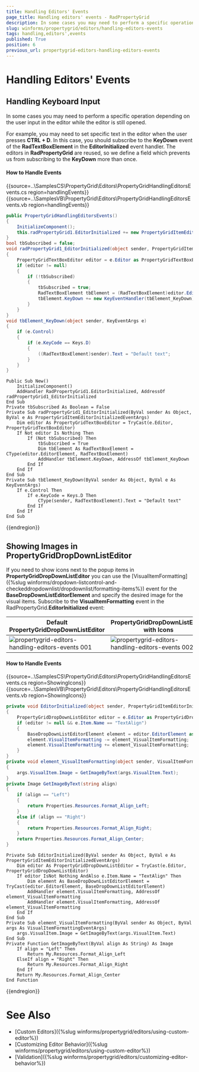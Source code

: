 ```yaml
---
title: Handling Editors' Events
page_title: Handling editors' events - RadPropertyGrid
description: In some cases you may need to perform a specific operation depending on the user input in the editor while the editor is still opened.
slug: winforms/propertygrid/editors/handling-editors-events
tags: handling,editors',events
published: True
position: 6
previous_url: propertygrid-editors-handling-editors-events
---
```


# Handling Editors' Events

## Handling Keyboard Input

In some cases you may need to perform a specific operation depending on the user input in the editor while the editor is still opened.

For example, you may need to set specific text in the editor when the user presses __CTRL + D__. In this case, you should subscribe to the __KeyDown__ event of the __RadTextBoxElement__ in the __EditorInitialized__ event handler. The editors in **RadPropertyGrid** are reused, so we define a field which prevents us from subscribing to the __KeyDown__ more than once.

#### How to Handle Events

{{source=..\SamplesCS\PropertyGrid\Editors\PropertyGridHandlingEditorsEvents.cs region=handlingEvents}} 
{{source=..\SamplesVB\PropertyGrid\Editors\PropertyGridHandlingEditorsEvents.vb region=handlingEvents}} 

````C#
public PropertyGridHandlingEditorsEvents()
{
    InitializeComponent();
    this.radPropertyGrid1.EditorInitialized += new PropertyGridItemEditorInitializedEventHandler(radPropertyGrid1_EditorInitialized);
}
bool tbSubscribed = false;
void radPropertyGrid1_EditorInitialized(object sender, PropertyGridItemEditorInitializedEventArgs e)
{
    PropertyGridTextBoxEditor editor = e.Editor as PropertyGridTextBoxEditor;
    if (editor != null)
    {
        if (!tbSubscribed)
        {
            tbSubscribed = true;
            RadTextBoxElement tbElement = (RadTextBoxElement)editor.EditorElement;
            tbElement.KeyDown += new KeyEventHandler(tbElement_KeyDown);
        }
    }
}
void tbElement_KeyDown(object sender, KeyEventArgs e)
{
    if (e.Control)
    {
        if (e.KeyCode == Keys.D)
        {
            ((RadTextBoxElement)sender).Text = "Default text";
        }
    }
}

````
````VB.NET
Public Sub New()
    InitializeComponent()
    AddHandler RadPropertyGrid1.EditorInitialized, AddressOf radPropertyGrid1_EditorInitialized
End Sub
Private tbSubscribed As Boolean = False
Private Sub radPropertyGrid1_EditorInitialized(ByVal sender As Object, ByVal e As PropertyGridItemEditorInitializedEventArgs)
    Dim editor As PropertyGridTextBoxEditor = TryCast(e.Editor, PropertyGridTextBoxEditor)
    If Not editor Is Nothing Then
        If (Not tbSubscribed) Then
            tbSubscribed = True
            Dim tbElement As RadTextBoxElement = CType(editor.EditorElement, RadTextBoxElement)
            AddHandler tbElement.KeyDown, AddressOf tbElement_KeyDown
        End If
    End If
End Sub
Private Sub tbElement_KeyDown(ByVal sender As Object, ByVal e As KeyEventArgs)
    If e.Control Then
        If e.KeyCode = Keys.D Then
            CType(sender, RadTextBoxElement).Text = "Default text"
        End If
    End If
End Sub

````

{{endregion}}

## Showing Images in PropertyGridDropDownListEditor

If you need to show icons next to the popup items in **PropertyGridDropDownListEditor** you can use the [VisualItemFormatting]({%slug winforms/dropdown-listcontrol-and-checkeddropdownlist/dropdownlist/formatting-items%}) event for the **BaseDropDownListEditorElement** and specify the desired image for the visual items. Subscribe to the **VisualItemFormatting** event in the RadPropertyGrid.**EditorInitialized** event:

|Default PropertyGridDropDownListEditor|PropertyGridDropDownListEditor with Icons|
|----|----|
|![propertygrid-editors-handling-editors-events 001](images/propertygrid-editors-handling-editors-events001.png)|![propertygrid-editors-handling-editors-events 002](images/propertygrid-editors-handling-editors-events002.png)|

#### How to Handle Events

{{source=..\SamplesCS\PropertyGrid\Editors\PropertyGridHandlingEditorsEvents.cs region=ShowingIcons}} 
{{source=..\SamplesVB\PropertyGrid\Editors\PropertyGridHandlingEditorsEvents.vb region=ShowingIcons}} 

````C#
private void EditorInitialized(object sender, PropertyGridItemEditorInitializedEventArgs e)
{
    PropertyGridDropDownListEditor editor = e.Editor as PropertyGridDropDownListEditor;
    if (editor != null && e.Item.Name == "TextAlign")
    {
        BaseDropDownListEditorElement element = editor.EditorElement as BaseDropDownListEditorElement;
        element.VisualItemFormatting -= element_VisualItemFormatting;
        element.VisualItemFormatting += element_VisualItemFormatting;
    }
}
private void element_VisualItemFormatting(object sender, VisualItemFormattingEventArgs args)
{
    args.VisualItem.Image = GetImageByText(args.VisualItem.Text);
}
private Image GetImageByText(string align)
{
    if (align == "Left")
    {
        return Properties.Resources.Format_Align_Left;
    }
    else if (align == "Right")
    {
        return Properties.Resources.Format_Align_Right;
    }
    return Properties.Resources.Format_Align_Center;
}

````
````VB.NET
Private Sub EditorInitialized(ByVal sender As Object, ByVal e As PropertyGridItemEditorInitializedEventArgs)
    Dim editor As PropertyGridDropDownListEditor = TryCast(e.Editor, PropertyGridDropDownListEditor)
    If editor IsNot Nothing AndAlso e.Item.Name = "TextAlign" Then
        Dim element As BaseDropDownListEditorElement = TryCast(editor.EditorElement, BaseDropDownListEditorElement)
        AddHandler element.VisualItemFormatting, AddressOf element_VisualItemFormatting
        AddHandler element.VisualItemFormatting, AddressOf element_VisualItemFormatting
    End If
End Sub
Private Sub element_VisualItemFormatting(ByVal sender As Object, ByVal args As VisualItemFormattingEventArgs)
    args.VisualItem.Image = GetImageByText(args.VisualItem.Text)
End Sub
Private Function GetImageByText(ByVal align As String) As Image
    If align = "Left" Then
        Return My.Resources.Format_Align_Left
    ElseIf align = "Right" Then
        Return My.Resources.Format_Align_Right
    End If
    Return My.Resources.Format_Align_Center
End Function

````

{{endregion}}

# See Also

* [Custom Editors]({%slug winforms/propertygrid/editors/using-custom-editor%})
* [Customizing Editor Behavior]({%slug winforms/propertygrid/editors/using-custom-editor%})
* [Validation]({%slug winforms/propertygrid/editors/customizing-editor-behavior%})
